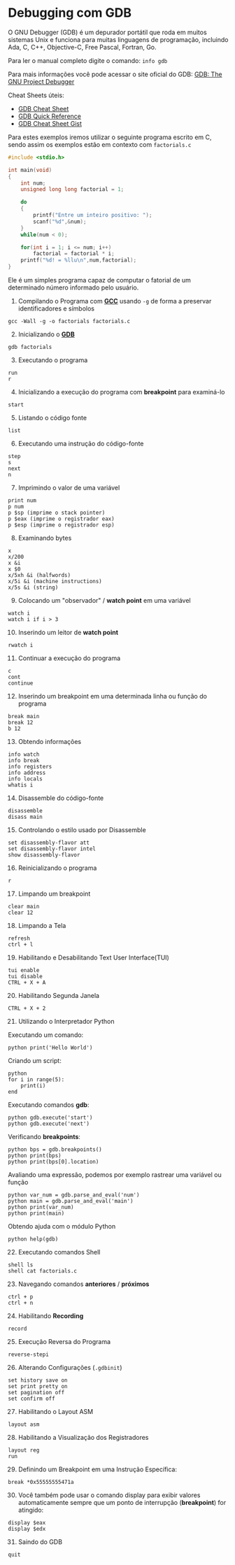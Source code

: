 # Debugging com GDB

O GNU Debugger (GDB) é um depurador portátil que roda em muitos sistemas Unix e funciona para muitas linguagens de programação, incluindo Ada, C, C++, Objective-C, Free Pascal, Fortran, Go.

Para ler o manual completo digite o comando: `info gdb`

Para mais informações você pode acessar o site oficial do GDB: [GDB: The GNU Project Debugger](https://www.gnu.org/software/gdb/)

Cheat Sheets úteis:

- [GDB Cheat Sheet](https://darkdust.net/files/GDB%20Cheat%20Sheet.pdf)
- [GDB Quick Reference](https://users.ece.utexas.edu/~adnan/gdb-refcard.pdf)
- [GDB Cheat Sheet Gist](https://gist.github.com/rkubik/b96c23bd8ed58333de37f2b8cd052c30)

Para estes exemplos iremos utilizar o seguinte programa escrito em C, sendo assim os exemplos estão em contexto com `factorials.c`

```c
#include <stdio.h>

int main(void)
{
    int num;
    unsigned long long factorial = 1;

    do
    {
        printf("Entre um inteiro positivo: ");
        scanf("%d",&num);
    }
    while(num < 0);

    for(int i = 1; i <= num; i++)
        factorial = factorial * i;
    printf("%d! = %llu\n",num,factorial);
}
```

Ele é um simples programa capaz de computar o fatorial de um determinado número informado pelo usuário.

1. Compilando o Programa com **[GCC](https://gcc.gnu.org/)** usando `-g` de forma a preservar identificadores e símbolos

```
gcc -Wall -g -o factorials factorials.c
```

2. Inicializando o **[GDB](https://www.gnu.org/software/gdb/)** 

```
gdb factorials
```

3. Executando o programa

```
run
r
```

4. Inicializando a execução do programa com **breakpoint** para examiná-lo

```
start
```

5. Listando o código fonte

```
list
```

6. Executando uma instrução do código-fonte

```
step 
s
next
n
```

7. Imprimindo o valor de uma variável

```
print num
p num
p $sp (imprime o stack pointer)
p $eax (imprime o registrador eax)
p $esp (imprime o registrador esp)
```

8. Examinando bytes

```
x
x/200
x &i
x $0
x/5xh &i (halfwords)
x/5i &i (machine instructions)
x/5s &i (string)
```

9. Colocando um "observador" / **watch point** em uma variável

```
watch i
watch i if i > 3
```

10. Inserindo um leitor de **watch point**

```
rwatch i
```

11. Continuar a execução do programa

```
c
cont
continue
```

12. Inserindo um breakpoint em uma determinada linha ou função do programa

```
break main
break 12
b 12
```

13. Obtendo informações

```
info watch
info break
info registers
info address
info locals
whatis i
```

14. Disassemble do código-fonte

```
disassemble
disass main
```

15. Controlando o estilo usado por Disassemble

```
set disassembly-flavor att
set disassembly-flavor intel
show disassembly-flavor
```

16. Reinicializando o programa

```
r
```

17. Limpando um breakpoint

```
clear main
clear 12
```

18. Limpando a Tela

``` 
refresh
ctrl + l
```

19. Habilitando e Desabilitando Text User Interface(TUI)

```
tui enable
tui disable
CTRL + X + A
```

20. Habilitando Segunda Janela

```
CTRL + X + 2
```

21. Utilizando o Interpretador Python

Executando um comando: 

```
python print('Hello World')
```

Criando um script:

```
python
for i in range(5):
	print(i)
end
```

Executando comandos **gdb**:

```
python gdb.execute('start')
python gdb.execute('next')
```

Verificando **breakpoints**:

```
python bps = gdb.breakpoints()
python print(bps)
python print(bps[0].location)
```

Avaliando uma expressão, podemos por exemplo rastrear uma variável ou função

```
python var_num = gdb.parse_and_eval('num')
python main = gdb.parse_and_eval('main')
python print(var_num)
python print(main)
```

Obtendo ajuda com o módulo Python

```
python help(gdb)
```

22. Executando comandos Shell

```
shell ls
shell cat factorials.c
``` 

23. Navegando comandos **anteriores** / **próximos**

```
ctrl + p
ctrl + n
```

24. Habilitando **Recording**

```
record
```

25. Execução Reversa do Programa

```
reverse-stepi
```

26. Alterando Configurações (`.gdbinit`)

```
set history save on
set print pretty on
set pagination off
set confirm off
```

27. Habilitando o Layout ASM

```
layout asm
```

28. Habilitando a Visualização dos Registradores

```
layout reg
run
```

29. Definindo um Breakpoint em uma Instrução Específica:

```
break *0x55555555471a
```

30. Você também pode usar o comando display para exibir valores automaticamente sempre que um ponto de interrupção (**breakpoint**) for atingido:

```
display $eax
display $edx
```

31. Saindo do GDB

```
quit
```
